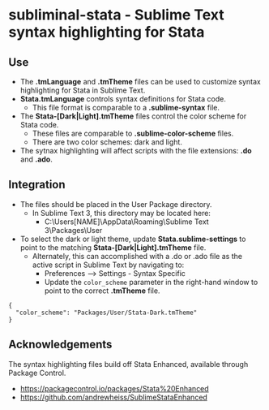 # subliminal-stata - Sublime Text syntax highlighting for Stata

## Use
  - The **.tmLanguage** and **.tmTheme** files can be used to customize syntax highlighting for Stata in Sublime Text.
  - **Stata.tmLanguage** controls syntax definitions for Stata code.
    - This file format is comparable to a **.sublime-syntax** file.
  - The **Stata-[Dark|Light].tmTheme** files control the color scheme for Stata code.
    - These files are comparable to **.sublime-color-scheme** files.
    - There are two color schemes: dark and light.
  - The sytnax highlighting will affect scripts with the file extensions: **.do** and **.ado**.

## Integration
  - The files should be placed in the User Package directory.
    - In Sublime Text 3, this directory may be located here:
      - C:\Users\[NAME]\AppData\Roaming\Sublime Text 3\Packages\User
  - To select the dark or light theme, update **Stata.sublime-settings** to point to the matching **Stata-[Dark|Light].tmTheme** file.
    - Alternately, this can accomplished with a .do or .ado file as the active script in Sublime Text by navigating to:
      - Preferences --> Settings - Syntax Specific
      - Update the `color_scheme` parameter in the right-hand window to point to the correct **.tmTheme** file.

```      
{ 
  "color_scheme": "Packages/User/Stata-Dark.tmTheme"
}
```

## Acknowledgements
The syntax highlighting files build off Stata Enhanced, available through Package Control.
  - https://packagecontrol.io/packages/Stata%20Enhanced
  - https://github.com/andrewheiss/SublimeStataEnhanced 
